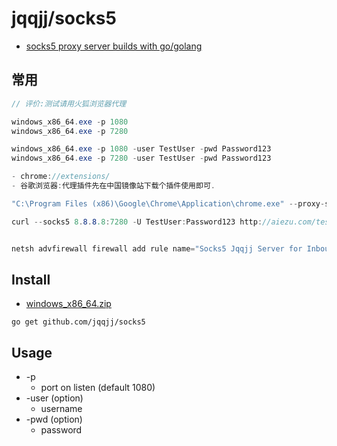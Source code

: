 # jqqjj/socks5

- [socks5 proxy server builds with go/golang](https://github.com/jqqjj/socks5)

## 常用

```c#
// 评价:测试请用火狐浏览器代理

windows_x86_64.exe -p 1080
windows_x86_64.exe -p 7280

windows_x86_64.exe -p 1080 -user TestUser -pwd Password123
windows_x86_64.exe -p 7280 -user TestUser -pwd Password123

- chrome://extensions/
- 谷歌浏览器:代理插件先在中国镜像站下载个插件使用即可.

"C:\Program Files (x86)\Google\Chrome\Application\chrome.exe" --proxy-server="SOCKS5://8.8.8.8:7280" --host-resolver-rules="MAP * 0.0.0.0 , EXCLUDE localhost" http://whois.pconline.com.cn/

curl --socks5 8.8.8.8:7280 -U TestUser:Password123 http://aiezu.com/test.php


netsh advfirewall firewall add rule name="Socks5 Jqqjj Server for Inbound TCP/7280" protocol=TCP dir=in localport=7280 action=allow

```

## Install

- [windows_x86_64.zip](https://github.com/jqqjj/socks5/releases/tag/1.0)

```shell
go get github.com/jqqjj/socks5
```

## Usage

- -p
  - port on listen (default 1080)
- -user (option)
  - username
- -pwd (option)
  - password

